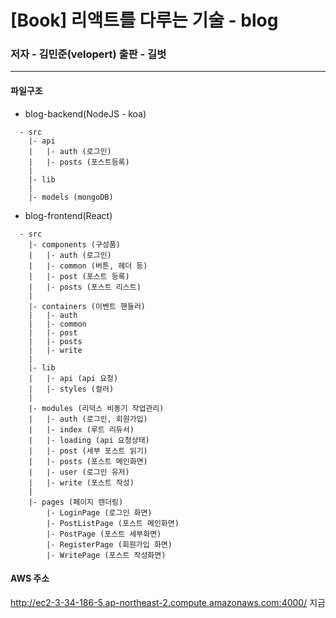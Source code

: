 # [Book] 리액트를 다루는 기술 - blog
### 저자 - 김민준(velopert) 출판 - 길벗

------------

#### 파일구조
* blog-backend(NodeJS - koa)
``` 
  - src
    |- api
    |   |- auth (로그인) 
    |   |- posts (포스트등록)
    |
    |- lib 
    |
    |- models (mongoDB)
```
* blog-frontend(React)
``` 
  - src
    |- components (구성품)
    |   |- auth (로그인) 
    |   |- common (버튼, 헤더 등)
    |   |- post (포스트 등록)
    |   |- posts (포스트 리스트)
    |
    |- containers (이벤트 핸들러)
    |   |- auth 
    |   |- common 
    |   |- post
    |   |- posts
    |   |- write
    |
    |- lib
    |   |- api (api 요청)
    |   |- styles (컬러)
    |
    |- modules (리덕스 비동기 작업관리)
    |   |- auth (로그인, 회원가입)
    |   |- index (루트 리듀서)
    |   |- loading (api 요청상태)
    |   |- post (세부 포스트 읽기)
    |   |- posts (포스트 메인화면)
    |   |- user (로그인 유저)
    |   |- write (포스트 작성)
    |
    |- pages (페이지 렌더링)
        |- LoginPage (로그인 화면)
        |- PostListPage (포스트 메인화면)
        |- PostPage (포스트 세부화면)
        |- RegisterPage (회원가입 화면)
        |- WritePage (포스트 작성화면)
```

#### AWS 주소
http://ec2-3-34-186-5.ap-northeast-2.compute.amazonaws.com:4000/ 지금 
